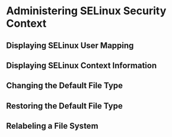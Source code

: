 <!--
SPDX-FileCopyrightText: 2023,2024 Oracle and/or its affiliates.
SPDX-License-Identifier: CC-BY-SA-4.0
-->
# Administering SELinux Security Context

## Displaying SELinux User Mapping

## Displaying SELinux Context Information

## Changing the Default File Type

## Restoring the Default File Type

## Relabeling a File System

